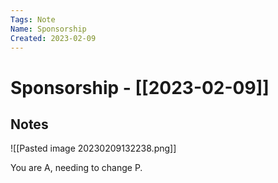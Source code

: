 ```yaml
---
Tags: Note
Name: Sponsorship
Created: 2023-02-09
---
```

# Sponsorship - [[2023-02-09]]
## Notes

![[Pasted image 20230209132238.png]]

You are A, needing to change P.
